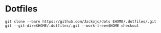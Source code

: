 # Dotfiles

`git clone --bare https://github.com/Jackojc/dots $HOME/.dotfiles/.git`
`git --git-dir=$HOME/.dotfiles/.git --work-tree=$HOME checkout`
